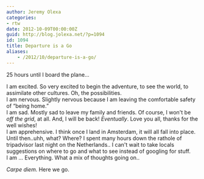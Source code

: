 ```yaml
---
author: Jeremy Olexa
categories:
- rtw
date: 2012-10-09T00:00:00Z
guid: http://blog.jolexa.net/?p=1094
id: 1094
title: Departure is a Go
aliases:
    - /2012/10/departure-is-a-go/
---
```


25 hours until I board the plane...

I am excited. So very excited to begin the adventure, to see the world, to assimilate other cultures. Oh, the possibilities.  
I am nervous. Slightly nervous because I am leaving the comfortable safety of &#8220;being home.&#8221;  
I am sad. Mostly sad to leave my family and friends. Of course, I won't be *off the grid*, at all. And, I will be back! *Eventually*. Love you all, thanks for the well wishes!  
I am apprehensive. I think once I land in Amsterdam, it will all fall into place. Until then..uhh, what? Where? I spent many hours down the rathole of tripadvisor last night on the Netherlands.. I can't wait to take locals suggestions on where to go and what to see instead of googling for stuff.  
I am ... Everything. What a mix of thoughts going on..

*Carpe diem.* Here we go.